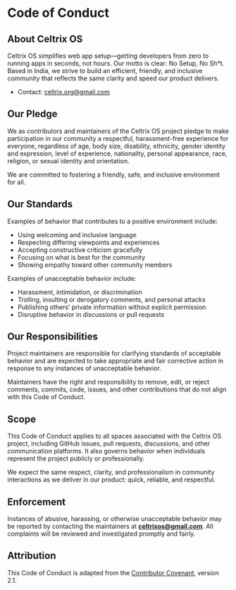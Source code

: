 # Code of Conduct

## About Celtrix OS

Celtrix OS simplifies web app setup—getting developers from zero to running apps in seconds, not hours. Our motto is clear: No Setup, No Sh*t. Based in India, we strive to build an efficient, friendly, and inclusive community that reflects the same clarity and speed our product delivers.


- Contact: celtrix.org@gmail.com  

## Our Pledge

We as contributors and maintainers of the Celtrix OS project pledge to make participation in our community a respectful, harassment-free experience for everyone, regardless of age, body size, disability, ethnicity, gender identity and expression, level of experience, nationality, personal appearance, race, religion, or sexual identity and orientation.

We are committed to fostering a friendly, safe, and inclusive environment for all.

## Our Standards

Examples of behavior that contributes to a positive environment include:

- Using welcoming and inclusive language  
- Respecting differing viewpoints and experiences  
- Accepting constructive criticism gracefully  
- Focusing on what is best for the community  
- Showing empathy toward other community members  

Examples of unacceptable behavior include:

- Harassment, intimidation, or discrimination  
- Trolling, insulting or derogatory comments, and personal attacks  
- Publishing others’ private information without explicit permission  
- Disruptive behavior in discussions or pull requests  

## Our Responsibilities

Project maintainers are responsible for clarifying standards of acceptable behavior and are expected to take appropriate and fair corrective action in response to any instances of unacceptable behavior.

Maintainers have the right and responsibility to remove, edit, or reject comments, commits, code, issues, and other contributions that do not align with this Code of Conduct.

## Scope

This Code of Conduct applies to all spaces associated with the Celtrix OS project, including GitHub issues, pull requests, discussions, and other communication platforms. It also governs behavior when individuals represent the project publicly or professionally.

We expect the same respect, clarity, and professionalism in community interactions as we deliver in our product: quick, reliable, and respectful.

## Enforcement

Instances of abusive, harassing, or otherwise unacceptable behavior may be reported by contacting the maintainers at **celtrixos@gmail.com**. All complaints will be reviewed and investigated promptly and fairly.

## Attribution

This Code of Conduct is adapted from the [Contributor Covenant](https://www.contributor-covenant.org), version 2.1.
